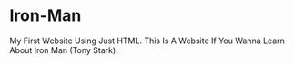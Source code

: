 # Iron-Man
My First Website Using Just HTML. This Is A Website If You Wanna Learn About Iron Man (Tony Stark).
